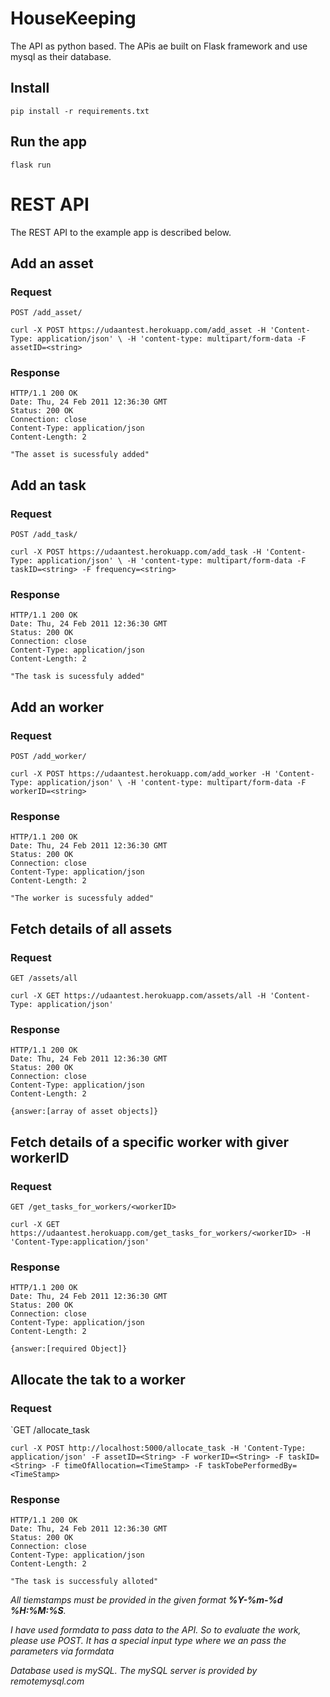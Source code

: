 # HouseKeeping

The API as python based. The APis ae built on Flask framework and use mysql as their database. 

## Install

    pip install -r requirements.txt

## Run the app

    flask run

# REST API

The REST API to the example app is described below.

## Add an asset

### Request

`POST /add_asset/`

    curl -X POST https://udaantest.herokuapp.com/add_asset -H 'Content-Type: application/json' \ -H 'content-type: multipart/form-data -F assetID=<string>

### Response

    HTTP/1.1 200 OK
    Date: Thu, 24 Feb 2011 12:36:30 GMT
    Status: 200 OK
    Connection: close
    Content-Type: application/json
    Content-Length: 2

    "The asset is sucessfuly added"
## Add an task

### Request

`POST /add_task/`

    curl -X POST https://udaantest.herokuapp.com/add_task -H 'Content-Type: application/json' \ -H 'content-type: multipart/form-data -F taskID=<string> -F frequency=<string>

### Response

    HTTP/1.1 200 OK
    Date: Thu, 24 Feb 2011 12:36:30 GMT
    Status: 200 OK
    Connection: close
    Content-Type: application/json
    Content-Length: 2

    "The task is sucessfuly added"

## Add an worker

### Request

`POST /add_worker/`

    curl -X POST https://udaantest.herokuapp.com/add_worker -H 'Content-Type: application/json' \ -H 'content-type: multipart/form-data -F workerID=<string>

### Response

    HTTP/1.1 200 OK
    Date: Thu, 24 Feb 2011 12:36:30 GMT
    Status: 200 OK
    Connection: close
    Content-Type: application/json
    Content-Length: 2

    "The worker is sucessfuly added"
## Fetch details of all assets

### Request

`GET /assets/all`

    curl -X GET https://udaantest.herokuapp.com/assets/all -H 'Content-Type: application/json' 

### Response

    HTTP/1.1 200 OK
    Date: Thu, 24 Feb 2011 12:36:30 GMT
    Status: 200 OK
    Connection: close
    Content-Type: application/json
    Content-Length: 2

    {answer:[array of asset objects]}
## Fetch details of a specific worker with giver workerID

### Request

`GET /get_tasks_for_workers/<workerID>`

    curl -X GET https://udaantest.herokuapp.com/get_tasks_for_workers/<workerID> -H 'Content-Type:application/json'  

### Response

    HTTP/1.1 200 OK
    Date: Thu, 24 Feb 2011 12:36:30 GMT
    Status: 200 OK
    Connection: close
    Content-Type: application/json
    Content-Length: 2

    {answer:[required Object]}

## Allocate the tak to a worker

### Request

`GET /allocate_task

    curl -X POST http://localhost:5000/allocate_task -H 'Content-Type: application/json' -F assetID=<String> -F workerID=<String> -F taskID=<String> -F timeOfAllocation=<TimeStamp> -F taskTobePerformedBy=<TimeStamp> 

### Response

    HTTP/1.1 200 OK
    Date: Thu, 24 Feb 2011 12:36:30 GMT
    Status: 200 OK
    Connection: close
    Content-Type: application/json
    Content-Length: 2

    "The task is successfuly alloted"

_*All tiemstamps must be provided in the given format **%Y-%m-%d %H:%M:%S**.*_

_*I have used formdata to pass data to the API. So to evaluate the work, please use POST. It has a special input type where we an pass the parameters via formdata*_

_*Database used is mySQL. The mySQL server is provided by remotemysql.com*_